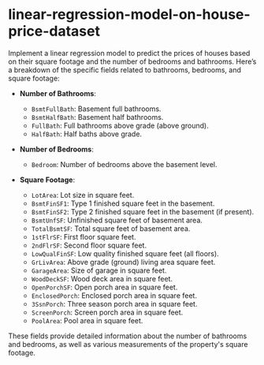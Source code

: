 # linear-regression-model-on-house-price-dataset
Implement a linear regression model to predict the prices of houses based on their square footage and the number of bedrooms and bathrooms.
Here’s a breakdown of the specific fields related to bathrooms, bedrooms, and square footage:

- **Number of Bathrooms**:
  - `BsmtFullBath`: Basement full bathrooms.
  - `BsmtHalfBath`: Basement half bathrooms.
  - `FullBath`: Full bathrooms above grade (above ground).
  - `HalfBath`: Half baths above grade.

- **Number of Bedrooms**:
  - `Bedroom`: Number of bedrooms above the basement level.

- **Square Footage**:
  - `LotArea`: Lot size in square feet.
  - `BsmtFinSF1`: Type 1 finished square feet in the basement.
  - `BsmtFinSF2`: Type 2 finished square feet in the basement (if present).
  - `BsmtUnfSF`: Unfinished square feet of basement area.
  - `TotalBsmtSF`: Total square feet of basement area.
  - `1stFlrSF`: First floor square feet.
  - `2ndFlrSF`: Second floor square feet.
  - `LowQualFinSF`: Low quality finished square feet (all floors).
  - `GrLivArea`: Above grade (ground) living area square feet.
  - `GarageArea`: Size of garage in square feet.
  - `WoodDeckSF`: Wood deck area in square feet.
  - `OpenPorchSF`: Open porch area in square feet.
  - `EnclosedPorch`: Enclosed porch area in square feet.
  - `3SsnPorch`: Three season porch area in square feet.
  - `ScreenPorch`: Screen porch area in square feet.
  - `PoolArea`: Pool area in square feet.

These fields provide detailed information about the number of bathrooms and bedrooms, as well as various measurements of the property's square footage. 
